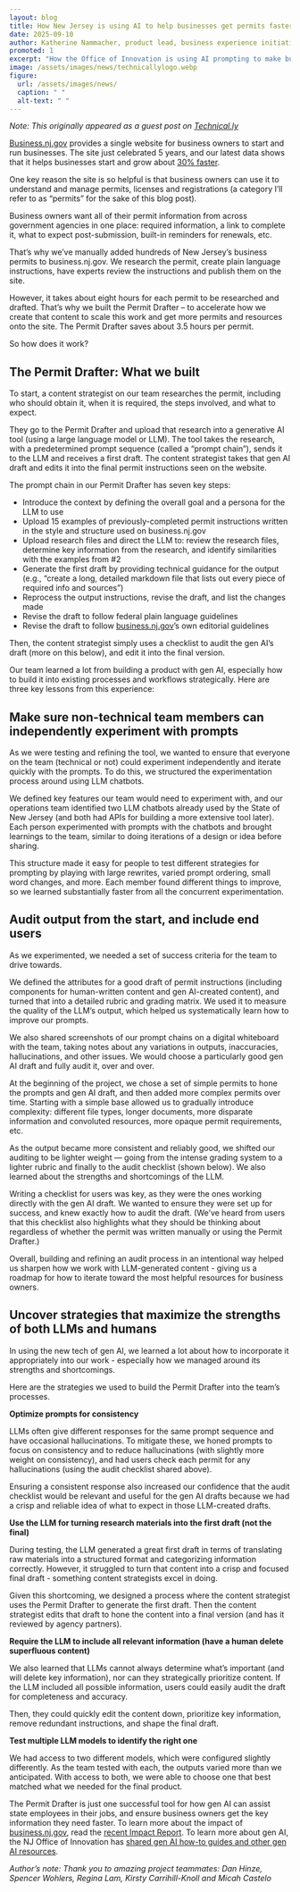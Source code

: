 ```yaml
---
layout: blog
title: How New Jersey is using AI to help businesses get permits faster
date: 2025-09-10
author: Katherine Nammacher, product lead, business experience initiative
promoted: 1
excerpt: "How the Office of Innovation is using AI prompting to make business permits and licenses easier to understand."
image: /assets/images/news/technicallylogo.webp
figure:
  url: /assets/images/news/
  caption: " "
  alt-text: " "
---
```

_Note: This originally appeared as a guest post on [Technical.ly](https://technical.ly/civic-news/ai-business-permits-new-jersey-guest-post/)_

[Business.nj.gov](http://business.nj.gov) provides a single website for business owners to start and run businesses. The site just celebrated 5 years, and our latest data shows that it helps businesses start and grow about [30% faster](https://business.nj.gov/page/impactreport).  

One key reason the site is so helpful is that business owners can use it to understand and manage permits, licenses and registrations (a category I’ll refer to as “permits” for the sake of this blog post). 

Business owners want all of their permit information from across government agencies in one place: required information, a link to complete it, what to expect post-submission, built-in reminders for renewals, etc. 

That’s why we’ve manually added hundreds of New Jersey’s business permits to business.nj.gov. We research the permit, create plain language instructions, have experts review the instructions and publish them on the site. 

However, it takes about eight hours for each permit to be researched and drafted. That’s why we built the Permit Drafter – to accelerate how we create that content to scale this work and get more permits and resources onto the site. The Permit Drafter saves about 3.5 hours per permit.

So how does it work?

## **The Permit Drafter: What we built**

To start, a content strategist on our team researches the permit, including who should obtain it, when it is required, the steps involved, and what to expect.

They go to the Permit Drafter and upload that research into a generative AI tool (using a large language model or LLM). The tool takes the research, with a predetermined prompt sequence (called a “prompt chain”), sends it to the LLM and receives a first draft. The content strategist takes that gen AI draft and edits it into the final permit instructions seen on the website. 

The prompt chain in our Permit Drafter has seven key steps: 

* Introduce the context by defining the overall goal and a persona for the LLM to use  
* Upload 15 examples of previously-completed permit instructions written in the style and structure used on business.nj.gov    
* Upload research files and direct the LLM to: review the research files, determine key information from the research, and identify similarities with the examples from \#2   
* Generate the first draft by providing technical guidance for the output (e.g., “create a long, detailed markdown file that lists out every piece of required info and sources”)   
* Reprocess the output instructions, revise the draft, and list the changes made   
* Revise the draft to follow federal plain language guidelines  
* Revise the draft to follow [business.nj.gov](http://business.nj.gov)’s own editorial guidelines

Then, the content strategist simply uses a checklist to audit the gen AI’s draft (more on this below), and edit it into the final version.  

Our team learned a lot from building a product with gen AI, especially how to build it into existing processes and workflows strategically. Here are three key lessons from this experience: 

## **Make sure non-technical team members can independently experiment with prompts** 

As we were testing and refining the tool, we wanted to ensure that everyone on the team (technical or not) could experiment independently and iterate quickly with the prompts. To do this, we structured the experimentation process around using LLM chatbots.

We defined key features our team would need to experiment with, and our operations team identified two LLM chatbots already used by the State of New Jersey (and both had APIs for building a more extensive tool later). Each person experimented with prompts with the chatbots and brought learnings to the team, similar to doing iterations of a design or idea before sharing.

This structure made it easy for people to test different strategies for prompting by playing with large rewrites, varied prompt ordering, small word changes, and more. Each member found different things to improve, so we learned substantially faster from all the concurrent experimentation. 

## **Audit output from the start, and include end users**

As we experimented, we needed a set of success criteria for the team to drive towards. 

We defined the attributes for a good draft of permit instructions (including components for human-written content and gen AI-created content), and turned that into a detailed rubric and grading matrix. We used it to measure the quality of the LLM’s output, which helped us systematically learn how to improve our prompts. 

We also shared screenshots of our prompt chains on a digital whiteboard with the team, taking notes about any variations in outputs, inaccuracies, hallucinations, and other issues. We would choose a particularly good gen AI draft and fully audit it, over and over. 

At the beginning of the project, we chose a set of simple permits to hone the prompts and gen AI draft, and then added more complex permits over time. Starting with a simple base allowed us to gradually introduce complexity: different file types, longer documents, more disparate information and convoluted resources, more opaque permit requirements, etc. 

As the output became more consistent and reliably good, we shifted our auditing to be lighter weight — going from the intense grading system to a lighter rubric and finally to the audit checklist (shown below). We also learned about the strengths and shortcomings of the LLM. 

Writing a checklist for users was key, as they were the ones working directly with the gen AI draft. We wanted to ensure they were set up for success, and knew exactly how to audit the draft. (We’ve heard from users that this checklist also highlights what they should be thinking about regardless of whether the permit was written manually or using the Permit Drafter.) 

Overall, building and refining an audit process in an intentional way helped us sharpen how we work with LLM-generated content \- giving us a roadmap for how to iterate toward the most helpful resources for business owners. 

## **Uncover strategies that maximize the strengths of both LLMs and humans**

In using the new tech of gen AI, we learned a lot about how to incorporate it appropriately into our work \- especially how we managed around its strengths and shortcomings. 

Here are the strategies we used to build the Permit Drafter into the team’s processes. 

**Optimize prompts for consistency** 

LLMs often give different responses for the same prompt sequence and have occasional hallucinations. To mitigate these, we honed prompts to focus on consistency and to reduce hallucinations (with slightly more weight on consistency), and had users check each permit for any hallucinations (using the audit checklist shared above).

Ensuring a consistent response also increased our confidence that the audit checklist would be relevant and useful for the gen AI drafts because we had a crisp and reliable idea of what to expect in those LLM-created drafts. 

**Use the LLM for turning research materials into the first draft (not the final)** 

During testing, the LLM generated a great first draft in terms of translating raw materials into a structured format and categorizing information correctly. However, it struggled to turn that content into a crisp and focused final draft \- something content strategists excel in doing. 

Given this shortcoming, we designed a process where the content strategist uses the Permit Drafter to generate the first draft. Then the content strategist edits that draft to hone the content into a final version (and has it reviewed by agency partners). 

**Require the LLM to include all relevant information (have a human delete superfluous content)** 

We also learned that LLMs cannot always determine what’s important (and will delete key information), nor can they strategically prioritize content. If the LLM included all possible information, users could easily audit the draft for completeness and accuracy. 

Then, they could quickly edit the content down, prioritize key information, remove redundant instructions, and shape the final draft.

**Test multiple LLM models to identify the right one** 

We had access to two different models, which were configured slightly differently. As the team tested with each, the outputs varied more than we anticipated. With access to both, we were able to choose one that best matched what we needed for the final product. 

The Permit Drafter is just one successful tool for how gen AI can assist state employees in their jobs, and ensure business owners get the key information they need faster. To learn more about the impact of [business.nj.gov](http://business.nj.gov), read the [recent Impact Report](https://business.nj.gov/page/impactreport). To learn more about gen AI, the NJ Office of Innovation has [shared gen AI how-to guides and other gen AI resources](https://innovation.nj.gov/skills/ai-how-tos/). 

*Author’s note: Thank you to amazing project teammates: Dan Hinze, Spencer Wohlers, Regina Lam, Kirsty Carrihill-Knoll and Micah Castelo*
